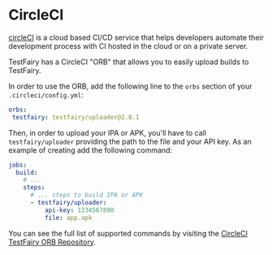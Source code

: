 
# CircleCI

[circleCI](https://circleci.com) is a cloud based CI/CD service that helps developers automate their development process with CI hosted in the cloud or on a private server.

TestFairy has a CircleCI "ORB" that allows you to easily upload builds to TestFairy.

In order to use the ORB, add the following line to the `orbs` section of your `.circleci/config.yml`:

```yml
orbs:
 testfairy: testfairy/uploader@2.0.1
```

Then, in order to upload your IPA or APK, you'll have to call `testfairy/uploader` providing the path to the file and your API key. As an example of creating add the following command:

```yml
jobs:
  build:
    # ...
    steps:
      # ... steps to build IPA or APK
      - testfairy/uploader:
          api-key: 1234567890
          file: app.apk
```

You can see the full list of supported commands by visiting the [CircleCI TestFairy ORB Repository](https://circleci.com/orbs/registry/orb/testfairy/uploader).


